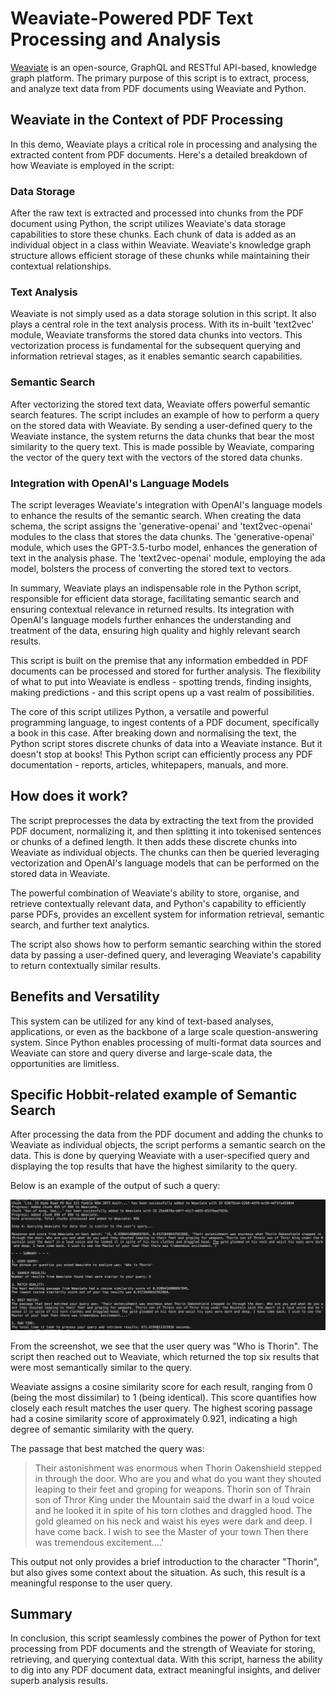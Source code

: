 # Weaviate-Powered PDF Text Processing and Analysis

[Weaviate](https://www.semi.technology/developers/weaviate/current/) is an open-source, GraphQL and RESTful API-based, knowledge graph platform. The primary purpose of this script is to extract, process, and analyze text data from PDF documents using Weaviate and Python.

## Weaviate in the Context of PDF Processing

In this demo, Weaviate plays a critical role in processing and analysing the extracted content from PDF documents. Here's a detailed breakdown of how Weaviate is employed in the script:

### Data Storage

After the raw text is extracted and processed into chunks from the PDF document using Python, the script utilizes Weaviate's data storage capabilities to store these chunks. Each chunk of data is added as an individual object in a class within Weaviate. Weaviate's knowledge graph structure allows efficient storage of these chunks while maintaining their contextual relationships.

### Text Analysis

Weaviate is not simply used as a data storage solution in this script. It also plays a central role in the text analysis process. With its in-built 'text2vec' module, Weaviate transforms the stored data chunks into vectors. This vectorization process is fundamental for the subsequent querying and information retrieval stages, as it enables semantic search capabilities.

### Semantic Search  

After vectorizing the stored text data, Weaviate offers powerful semantic search features. The script includes an example of how to perform a query on the stored data with Weaviate. By sending a user-defined query to the Weaviate instance, the system returns the data chunks that bear the most similarity to the query text. This is made possible by Weaviate, comparing the vector of the query text with the vectors of the stored data chunks.

### Integration with OpenAI's Language Models

The script leverages Weaviate's integration with OpenAI's language models to enhance the results of the semantic search. When creating the data schema, the script assigns the 'generative-openai' and 'text2vec-openai' modules to the class that stores the data chunks. The 'generative-openai' module, which uses the GPT-3.5-turbo model, enhances the generation of text in the analysis phase. The 'text2vec-openai' module, employing the ada model, bolsters the process of converting the stored text to vectors.

In summary, Weaviate plays an indispensable role in the Python script, responsible for efficient data storage, facilitating semantic search and ensuring contextual relevance in returned results. Its integration with OpenAI's language models further enhances the understanding and treatment of the data, ensuring high quality and highly relevant search results.

This script is built on the premise that any information embedded in PDF documents can be processed and stored for further analysis. The flexibility of what to put into Weaviate is endless - spotting trends, finding insights, making predictions - and this script opens up a vast realm of possibilities.

The core of this script utilizes Python, a versatile and powerful programming language, to ingest contents of a PDF document, specifically a book in this case. After breaking down and normalising the text, the Python script stores discrete chunks of data into a Weaviate instance. But it doesn't stop at books! This Python script can efficiently process any PDF documentation - reports, articles, whitepapers, manuals, and more.

## How does it work?

The script preprocesses the data by extracting the text from the provided PDF document, normalizing it, and then splitting it into tokenised sentences or chunks of a defined length. It then adds these discrete chunks into Weaviate as individual objects. The chunks can then be queried leveraging vectorization and OpenAI's language models that can be performed on the stored data in Weaviate.

The powerful combination of Weaviate's ability to store, organise, and retrieve contextually relevant data, and Python's capability to efficiently parse PDFs, provides an excellent system for information retrieval, semantic search, and further text analytics.

The script also shows how to perform semantic searching within the stored data by passing a user-defined query, and leveraging Weaviate's capability to return contextually similar results.

## Benefits and Versatility

This system can be utilized for any kind of text-based analyses, applications, or even as the backbone of a large scale question-answering system. Since Python enables processing of multi-format data sources and Weaviate can store and query diverse and large-scale data, the opportunities are limitless.

## Specific Hobbit-related example of Semantic Search

After processing the data from the PDF document and adding the chunks to Weaviate as individual objects, the script performs a semantic search on the data. This is done by querying Weaviate with a user-specified query and displaying the top results that have the highest similarity to the query.

Below is an example of the output of such a query:

![Weaviate Query Output](example_weaviate_output.png)

From the screenshot, we see that the user query was "Who is Thorin". The script then reached out to Weaviate, which returned the top six results that were most semantically similar to the query.

Weaviate assigns a cosine similarity score for each result, ranging from 0 (being the most dissimilar) to 1 (being identical). This score quantifies how closely each result matches the user query. The highest scoring passage had a cosine similarity score of approximately 0.921, indicating a high degree of semantic similarity with the query.

The passage that best matched the query was: 

>Their astonishment was enormous when Thorin Oakenshield stepped in through the door. Who are you and what do you want they shouted leaping to their feet and groping for weapons. Thorin son of Thrain son of Thror King under the Mountain said the dwarf in a loud voice and he looked it in spite of his torn clothes and draggled hood. The gold gleamed on his neck and waist his eyes were dark and deep. I have come back. I wish to see the Master of your town Then there was tremendous excitement....'

This output not only provides a brief introduction to the character "Thorin", but also gives some context about the situation. As such, this result is a meaningful response to the user query.

## Summary

In conclusion, this script seamlessly combines the power of Python for text processing from PDF documents and the strength of Weaviate for storing, retrieving, and querying contextual data. With this script, harness the ability to dig into any PDF document data, extract meaningful insights, and deliver superb analysis results. 